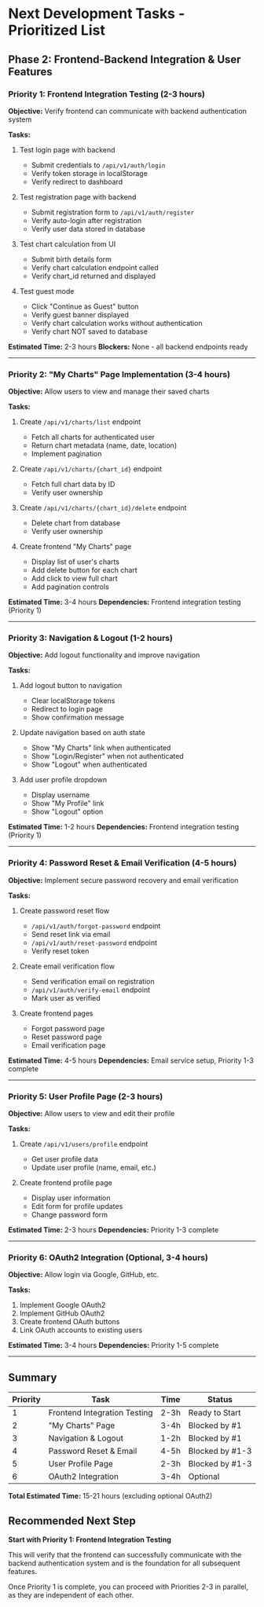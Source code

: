 # Next Development Tasks - Prioritized List

## Phase 2: Frontend-Backend Integration & User Features

### Priority 1: Frontend Integration Testing (2-3 hours)
**Objective:** Verify frontend can communicate with backend authentication system

**Tasks:**
1. Test login page with backend
   - Submit credentials to `/api/v1/auth/login`
   - Verify token storage in localStorage
   - Verify redirect to dashboard

2. Test registration page with backend
   - Submit registration form to `/api/v1/auth/register`
   - Verify auto-login after registration
   - Verify user data stored in database

3. Test chart calculation from UI
   - Submit birth details form
   - Verify chart calculation endpoint called
   - Verify chart_id returned and displayed

4. Test guest mode
   - Click "Continue as Guest" button
   - Verify guest banner displayed
   - Verify chart calculation works without authentication
   - Verify chart NOT saved to database

**Estimated Time:** 2-3 hours
**Blockers:** None - all backend endpoints ready

---

### Priority 2: "My Charts" Page Implementation (3-4 hours)
**Objective:** Allow users to view and manage their saved charts

**Tasks:**
1. Create `/api/v1/charts/list` endpoint
   - Fetch all charts for authenticated user
   - Return chart metadata (name, date, location)
   - Implement pagination

2. Create `/api/v1/charts/{chart_id}` endpoint
   - Fetch full chart data by ID
   - Verify user ownership

3. Create `/api/v1/charts/{chart_id}/delete` endpoint
   - Delete chart from database
   - Verify user ownership

4. Create frontend "My Charts" page
   - Display list of user's charts
   - Add delete button for each chart
   - Add click to view full chart
   - Add pagination controls

**Estimated Time:** 3-4 hours
**Dependencies:** Frontend integration testing (Priority 1)

---

### Priority 3: Navigation & Logout (1-2 hours)
**Objective:** Add logout functionality and improve navigation

**Tasks:**
1. Add logout button to navigation
   - Clear localStorage tokens
   - Redirect to login page
   - Show confirmation message

2. Update navigation based on auth state
   - Show "My Charts" link when authenticated
   - Show "Login/Register" when not authenticated
   - Show "Logout" when authenticated

3. Add user profile dropdown
   - Display username
   - Show "My Profile" link
   - Show "Logout" option

**Estimated Time:** 1-2 hours
**Dependencies:** Frontend integration testing (Priority 1)

---

### Priority 4: Password Reset & Email Verification (4-5 hours)
**Objective:** Implement secure password recovery and email verification

**Tasks:**
1. Create password reset flow
   - `/api/v1/auth/forgot-password` endpoint
   - Send reset link via email
   - `/api/v1/auth/reset-password` endpoint
   - Verify reset token

2. Create email verification flow
   - Send verification email on registration
   - `/api/v1/auth/verify-email` endpoint
   - Mark user as verified

3. Create frontend pages
   - Forgot password page
   - Reset password page
   - Email verification page

**Estimated Time:** 4-5 hours
**Dependencies:** Email service setup, Priority 1-3 complete

---

### Priority 5: User Profile Page (2-3 hours)
**Objective:** Allow users to view and edit their profile

**Tasks:**
1. Create `/api/v1/users/profile` endpoint
   - Get user profile data
   - Update user profile (name, email, etc.)

2. Create frontend profile page
   - Display user information
   - Edit form for profile updates
   - Change password form

**Estimated Time:** 2-3 hours
**Dependencies:** Priority 1-3 complete

---

### Priority 6: OAuth2 Integration (Optional, 3-4 hours)
**Objective:** Allow login via Google, GitHub, etc.

**Tasks:**
1. Implement Google OAuth2
2. Implement GitHub OAuth2
3. Create frontend OAuth buttons
4. Link OAuth accounts to existing users

**Estimated Time:** 3-4 hours
**Dependencies:** Priority 1-5 complete

---

## Summary

| Priority | Task | Time | Status |
|----------|------|------|--------|
| 1 | Frontend Integration Testing | 2-3h | Ready to Start |
| 2 | "My Charts" Page | 3-4h | Blocked by #1 |
| 3 | Navigation & Logout | 1-2h | Blocked by #1 |
| 4 | Password Reset & Email | 4-5h | Blocked by #1-3 |
| 5 | User Profile Page | 2-3h | Blocked by #1-3 |
| 6 | OAuth2 Integration | 3-4h | Optional |

**Total Estimated Time:** 15-21 hours (excluding optional OAuth2)

## Recommended Next Step

**Start with Priority 1: Frontend Integration Testing**

This will verify that the frontend can successfully communicate with the backend authentication system and is the foundation for all subsequent features.

Once Priority 1 is complete, you can proceed with Priorities 2-3 in parallel, as they are independent of each other.


